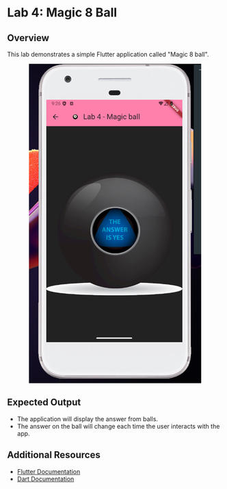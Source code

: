 # Lab 4: Magic 8 Ball

## Overview

This lab demonstrates a simple Flutter application called "Magic 8 ball".

<p align="center">
  <img src="lab4.png" alt="Magic 8 Ball">
</p>

## Expected Output

- The application will display the answer from balls.
- The answer on the ball will change each time the user interacts with the app.

## Additional Resources

- [Flutter Documentation](https://flutter.dev/docs)
- [Dart Documentation](https://dart.dev/guides)
